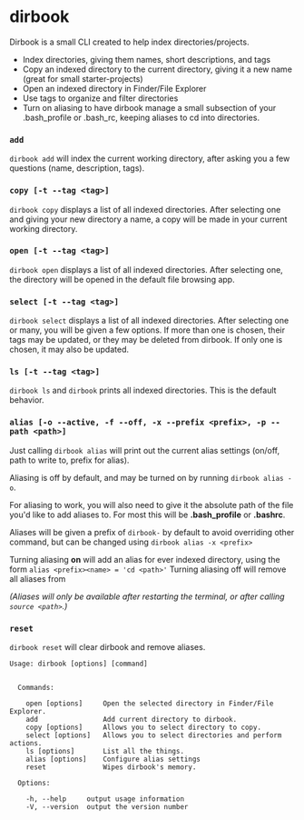 # dirbook
Dirbook is a small CLI created to help index directories/projects.

* Index directories, giving them names, short descriptions, and tags
* Copy an indexed directory to the current directory, giving it a new name (great for small starter-projects)
* Open an indexed directory in Finder/File Explorer
* Use tags to organize and filter directories
* Turn on aliasing to have dirbook manage a small subsection of your .bash\_profile or .bash\_rc, keeping aliases to cd into directories.

### `add`
`dirbook add` will index the current working directory, after asking you a few questions (name, description, tags).

### `copy [-t --tag <tag>]`
`dirbook copy` displays a list of all indexed directories. After selecting one and giving your new directory a name, a copy will be made in your current working directory.

### `open [-t --tag <tag>]`
`dirbook open` displays a list of all indexed directories. After selecting one, the directory will be opened in the default file browsing app.

### `select [-t --tag <tag>]`
`dirbook select` displays a list of all indexed directories. After selecting one or many, you will be given a few options. If more than one is chosen, their tags may be updated, or they may be deleted from dirbook. If only one is chosen, it may also be updated.

### `ls [-t --tag <tag>]`
`dirbook ls` and `dirbook` prints all indexed directories. This is the default behavior.

### `alias [-o --active, -f --off, -x --prefix <prefix>, -p --path <path>]`
Just calling `dirbook alias` will print out the current alias settings (on/off, path to write to, prefix for alias).

Aliasing is off by default, and may be turned on by running `dirbook alias -o`. 

For aliasing to work, you will also need to give it the absolute path of the file you'd like to add aliases to. For most this will be **.bash_profile** or **.bashrc**.

Aliases will be given a prefix of `dirbook-` by default to avoid overriding other command, but can be changed using `dirbook alias -x <prefix>`

Turning aliasing **on** will add an alias for ever indexed directory, using the form `alias <prefix><name> = 'cd <path>'`
Turning aliasing off will remove all aliases from *<path>*

*(Aliases will only be available after restarting the terminal, or after calling `source <path>`.)*

### `reset`
`dirbook reset` will clear dirbook and remove aliases.


	Usage: dirbook [options] [command]


	  Commands:

	    open [options]     Open the selected directory in Finder/File Explorer.
	    add                Add current directory to dirbook.
	    copy [options]     Allows you to select directory to copy.
	    select [options]   Allows you to select directories and perform actions.
	    ls [options]       List all the things.
	    alias [options]    Configure alias settings
	    reset              Wipes dirbook's memory.

	  Options:

	    -h, --help     output usage information
	    -V, --version  output the version number
